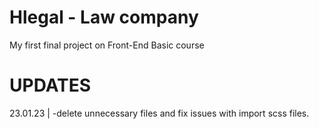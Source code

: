 # Hlegal - Law company
My first final project on Front-End Basic course
# UPDATES
23.01.23 | -delete unnecessary files and fix issues with import scss files.
